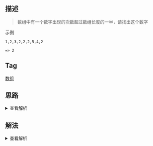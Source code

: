## 描述

> 数组中有一个数字出现的次数超过数组长度的一半，请找出这个数字

示例

```
1,2,3,2,2,2,5,4,2

=> 2
```

## Tag

[数组](/_posts/sort#数组)

## 思路

<details>
<summary>查看解析</summary>

比较好想的一个思路是用散列表存储某个数出现的次数，并且在遍历过程中就判断其是否大于总长度的一半，这样做时间复杂度为 O(n)，空间复杂度也是 O(n)

</details>

## 解法

<details>
<summary>查看解析</summary>

```js
function MoreThanHalfNum_Solution(numbers) {
	if (numbers.length == 0) {
		return 0
	}
	var hashmap = {}
	var len = numbers.length / 2
	for (let i = 0; i < numbers.length; i++) {
		let item = numbers[i]
		if (hashmap[item]) {
			hashmap[item]++
		} else {
			hashmap[item] = 1
		}
		if (hashmap[item] > len) return item
	}
	return 0
}
```

</details>
